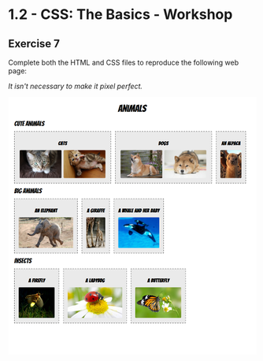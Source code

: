 # 1.2 - CSS: The Basics - Workshop

## Exercise 7

Complete both the HTML and CSS files to reproduce the following web page:

_It isn't necessary to make it pixel perfect._

![exercise-7 goal](../../assets/ex-7-goal.png)





